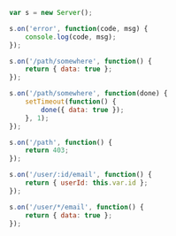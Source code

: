 

```javascript
var s = new Server();

s.on('error', function(code, msg) {
    console.log(code, msg);
});
```

```javascript
s.on('/path/somewhere', function() {
    return { data: true };
});
```

```javascript
s.on('/path/somewhere', function(done) {
    setTimeout(function() {
        done({ data: true });
    }, 1);
});
```

```javascript
s.on('/path', function() {
    return 403;
});
```

```javascript
s.on('/user/:id/email', function() {
    return { userId: this.var.id };
});
```

```javascript
s.on('/user/*/email', function() {
    return { data: true };
});
```